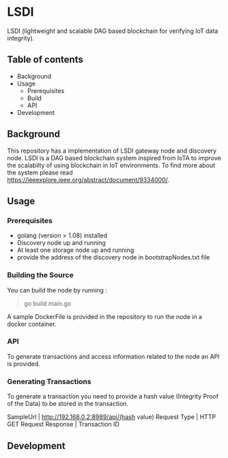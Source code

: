 # LSDI

LSDI (lightweight and scalable DAG based blockchain for verifying IoT data integrity).


## Table of contents
- Background
- Usage
    - Prerequisites
    - Build
    - API
- Development

## Background

This repository has a implementation of LSDI gateway node and discovery node. LSDI is a DAG based blockchain system inspired from IoTA to improve the scalabilty of using blockchain in IoT environments. To find more about the system please read https://ieeexplore.ieee.org/abstract/document/9334000/.

## Usage

### Prerequisites

- golang (version > 1.08) installed
- Discovery node up and running
- At least one storage node up and running
- provide the address of the discovery node in bootstrapNodes.txt file

### Building the Source 

You can build the node by running :
> go build main.go 

A sample DockerFile is provided in the repository to run the node in a docker container.


### API

To generate transactions and access information related to the node an API is provided.

### Generating Transactions

To generate a transaction you need to provide a hash value (Integrity Proof of the Data) to be stored in the transaction.

SampleUrl | http://192.168.0.2:8989/api/(hash value)
Request Type | HTTP GET Request
Response | Transaction ID


## Development 

